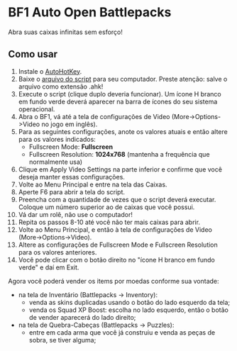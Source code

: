 # BF1 Auto Open Battlepacks

Abra suas caixas infinitas sem esforço!


## Como usar

1. Instale o [AutoHotKey](https://www.autohotkey.com/).
2. Baixe o [arquivo do script](https://gitlab.com/paulochf/bf1_auto_open_battlepacks/-/raw/master/opener.ahk) para seu computador. Preste atenção: salve o arquivo como extensão .ahk!
3. Execute o script (clique duplo deveria funcionar). Um ícone H branco em fundo verde deverá aparecer na barra de ícones do seu sistema operacional.
4. Abra o BF1, vá até a tela de configurações de Video (More->Options->Video no jogo em inglês).
5. Para as seguintes configurações, anote os valores atuais e então altere para os valores indicados:
    - Fullscreen Mode: **Fullscreen**
    - Fullscreen Resolution: **1024x768** (mantenha a frequência que normalmente usa)
6. Clique em Apply Video Settings na parte inferior e confirme que você deseja manter essas configurações.
7. Volte ao Menu Principal e entre na tela das Caixas.
8. Aperte F6 para abrir a tela do script.
9. Preencha com a quantidade de vezes que o script deverá executar. Coloque um número superior ao de caixas que você possui.
10. Vá dar um rolê, não use o computador!
11. Repita os passos 8-10 até você não ter mais caixas para abrir.
12. Volte ao Menu Principal, e então à tela de configurações de Video (More->Options->Video).
13. Altere as configurações de Fullscreen Mode e Fullscreen Resolution para os valores anteriores.
14. Você pode clicar com o botão direito no "ícone H branco em fundo verde" e daí em Exit.


Agora você poderá vender os items por moedas conforme sua vontade:
- na tela de Inventário (Battlepacks -> Inventory):
    - venda as skins duplicadas usando o botão do lado esquerdo da tela;
    - venda os Squad XP Boost: escolha no lado esquerdo, então o botão de vender aparecerá do lado direito;
- na tela de Quebra-Cabeças (Battlepacks -> Puzzles):
    - entre em cada arma que você já construiu e venda as peças de sobra, se tiver alguma;
